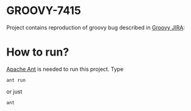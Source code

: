 GROOVY-7415
===========

Project contains reproduction of groovy bug described in [Groovy JIRA](https://issues.apache.org/jira/browse/GROOVY-7415):

How to run?
===========

[Apache Ant](http://ant.apache.org/) is needed to run this project. Type

```
ant run
```

or just

```
ant
```